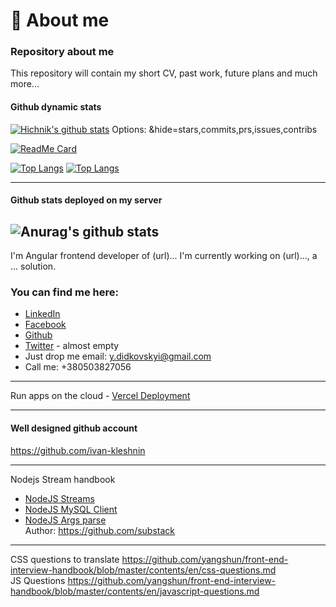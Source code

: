 # :rocket: About me 
### Repository about me

This repository will contain my short CV, past work,  future plans and much more...

#### Github dynamic stats
[![Hichnik's github stats](https://github-readme-stats.vercel.app/api?username=hichnik&count_private=true&show_icons=true&include_all_commits=true)](https://github.com/hichnik/github-readme-stats)
Options: &hide=stars,commits,prs,issues,contribs

[![ReadMe Card](https://github-readme-stats.vercel.app/api/pin/?username=hichnik&repo=angular)](https://github.com/hichnik/angular)

[![Top Langs](https://github-readme-stats.vercel.app/api/top-langs/?username=hichnik)](https://github.com/hichnik/github-readme-stats)
[![Top Langs](https://github-readme-stats.vercel.app/api/top-langs/?username=hichnik&layout=compact)](https://github.com/hichnik/github-readme-stats)

---
#### Github stats deployed on my server
![Anurag's github stats](https://github-readme-stats.didkovskyi.vercel.app/api?username=hichnik&show_icons=true&include_all_commits=true&theme=radical)
---

I'm Angular frontend developer of (url)... I'm currently working on (url)..., a ... solution.

### You can find me here:

- [LinkedIn](https://www.linkedin.com/in/didkovskyi/)
- [Facebook](https://facebook.com/iurii.didkovskyi)
- [Github](https://github.com/hichnik)
- [Twitter](https://twitter.com/didkovskyi) - almost empty
- Just drop me email: y.didkovskyi@gmail.com
- Call me: +380503827056

----------

Run apps on the cloud - [Vercel Deployment](https://github.com/hichnik/github-readme-stats#deploy-on-your-own-vercel-instance)

----------

#### Well designed github account
https://github.com/ivan-kleshnin

---------
Nodejs Stream handbook
- [NodeJS Streams](https://github.com/substack/stream-handbook)
- [NodeJS MySQL Client](https://github.com/mysqljs/mysql)
- [NodeJS Args parse](https://github.com/substack/minimist)\
Author: https://github.com/substack
---------
CSS questions to translate https://github.com/yangshun/front-end-interview-handbook/blob/master/contents/en/css-questions.md \
JS Questions https://github.com/yangshun/front-end-interview-handbook/blob/master/contents/en/javascript-questions.md

